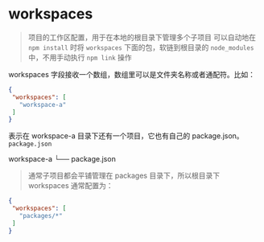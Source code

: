 # workspaces

> 项目的工作区配置，用于在本地的根目录下管理多个子项目
> 可以自动地在 `npm install` 时将 `workspaces` 下面的包，软链到根目录的 `node_modules` 中，不用手动执行 `npm link` 操作
>
workspaces 字段接收一个数组，数组里可以是文件夹名称或者通配符。比如：

```json
{
 "workspaces": [
   "workspace-a"
 ]
}
```

表示在 workspace-a 目录下还有一个项目，它也有自己的 package.json。
`package.json`

workspace-a
  └── package.json

> 通常子项目都会平铺管理在 packages 目录下，所以根目录下 workspaces 通常配置为：

```json
{
 "workspaces": [
   "packages/*"
 ]
}
```
